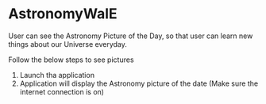 # AstronomyWalE
User can see the Astronomy Picture of the Day, so that user can learn new things about our Universe everyday.

Follow the below steps to see pictures
1. Launch tha application
2. Application will display the Astronomy picture of the date (Make sure the internet connection is on)

